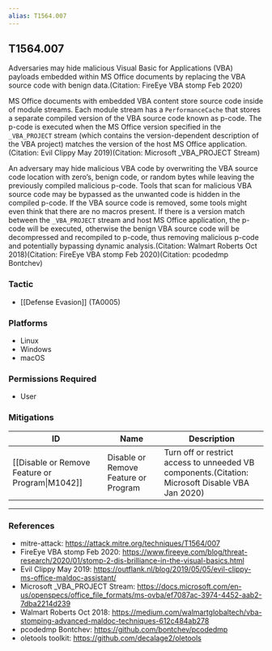 ```yaml
---
alias: T1564.007
---
```


## T1564.007

Adversaries may hide malicious Visual Basic for Applications (VBA) payloads embedded within MS Office documents by replacing the VBA source code with benign data.(Citation: FireEye VBA stomp Feb 2020)

MS Office documents with embedded VBA content store source code inside of module streams. Each module stream has a <code>PerformanceCache</code> that stores a separate compiled version of the VBA source code known as p-code. The p-code is executed when the MS Office version specified in the <code>_VBA_PROJECT</code> stream (which contains the version-dependent description of the VBA project) matches the version of the host MS Office application.(Citation: Evil Clippy May 2019)(Citation: Microsoft _VBA_PROJECT Stream)

An adversary may hide malicious VBA code by overwriting the VBA source code location with zero’s, benign code, or random bytes while leaving the previously compiled malicious p-code. Tools that scan for malicious VBA source code may be bypassed as the unwanted code is hidden in the compiled p-code. If the VBA source code is removed, some tools might even think that there are no macros present. If there is a version match between the <code>_VBA_PROJECT</code> stream and host MS Office application, the p-code will be executed, otherwise the benign VBA source code will be decompressed and recompiled to p-code, thus removing malicious p-code and potentially bypassing dynamic analysis.(Citation: Walmart Roberts Oct 2018)(Citation: FireEye VBA stomp Feb 2020)(Citation: pcodedmp Bontchev)


### Tactic
- [[Defense Evasion]] (TA0005)

### Platforms
- Linux
- Windows
- macOS

### Permissions Required
- User

### Mitigations

| ID | Name | Description |
| --- | --- | --- |
| [[Disable or Remove Feature or Program\|M1042]] | Disable or Remove Feature or Program | Turn off or restrict access to unneeded VB components.(Citation: Microsoft Disable VBA Jan 2020) |


---
### References

- mitre-attack: https://attack.mitre.org/techniques/T1564/007
- FireEye VBA stomp Feb 2020: https://www.fireeye.com/blog/threat-research/2020/01/stomp-2-dis-brilliance-in-the-visual-basics.html
- Evil Clippy May 2019: https://outflank.nl/blog/2019/05/05/evil-clippy-ms-office-maldoc-assistant/
- Microsoft _VBA_PROJECT Stream: https://docs.microsoft.com/en-us/openspecs/office_file_formats/ms-ovba/ef7087ac-3974-4452-aab2-7dba2214d239
- Walmart Roberts Oct 2018: https://medium.com/walmartglobaltech/vba-stomping-advanced-maldoc-techniques-612c484ab278
- pcodedmp Bontchev: https://github.com/bontchev/pcodedmp
- oletools toolkit: https://github.com/decalage2/oletools
